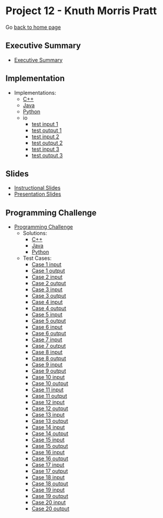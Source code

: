 Project 12 - Knuth Morris Pratt
===============================

Go [back to home page](../../index.html)

<a name="overview"></a>Executive Summary
---------------------------------------

- [Executive Summary](./executiveSummary.pdf)

<a name="overview"></a>Implementation
---------------------------------------

- Implementations:
	- [C++](./implementation/kmp.cpp)
	- [Java](./implementation/KMP.java)
	- [Python](./implementation/kmp.py)
	- io
		- [test input 1](./implementation/io/sample.in.1)
		- [test output 1](./implementation/io/sample.out.1)
        - [test input 2](./implementation/io/sample.in.2)
		- [test output 2](./implementation/io/sample.out.2)
        - [test input 3](./implementation/io/sample.in.3)
		- [test output 3](./implementation/io/sample.out.3)

<a name="overview"></a>Slides
---------------------------------------

- [Instructional Slides](./slides/lecture_coinChange.pptx)
- [Presentation Slides](./slides/presentation_KMP.pptx)


<a name="overview"></a>Programming Challenge
---------------------------------------

- [Programming Challenge](./programmingChallenge/problemStatement.pdf)
	- Solutions:
		- [C++](./programmingChallenge/solutions.IPCMining.cpp)
		- [Java](./programmingChallenge/solutions.IPCMining.java)
		- [Python](./programmingChallenge/solutions.IPCMining.py)
	- Test Cases:
		- [Case 1 input](./programmingChallenge/io/test.in.1)
		- [Case 1 output](./programmingChallenge/io/test.out.1)
        - [Case 2 input](./programmingChallenge/io/test.in.2)
		- [Case 2 output](./programmingChallenge/io/test.out.2)
        - [Case 3 input](./programmingChallenge/io/test.in.3)
		- [Case 3 output](./programmingChallenge/io/test.out.3)
        - [Case 4 input](./programmingChallenge/io/test.in.4)
		- [Case 4 output](./programmingChallenge/io/test.out.4)
        - [Case 5 input](./programmingChallenge/io/test.in.5)
		- [Case 5 output](./programmingChallenge/io/test.out.5)
        - [Case 6 input](./programmingChallenge/io/test.in.6)
		- [Case 6 output](./programmingChallenge/io/test.out.6)
        - [Case 7 input](./programmingChallenge/io/test.in.7)
		- [Case 7 output](./programmingChallenge/io/test.out.7)
        - [Case 8 input](./programmingChallenge/io/test.in.8)
		- [Case 8 output](./programmingChallenge/io/test.out.8)
        - [Case 9 input](./programmingChallenge/io/test.in.9)
		- [Case 9 output](./programmingChallenge/io/test.out.9)
        - [Case 10 input](./programmingChallenge/io/test.in.10)
		- [Case 10 output](./programmingChallenge/io/test.out.10)
        - [Case 11 input](./programmingChallenge/io/test.in.11)
		- [Case 11 output](./programmingChallenge/io/test.out.11)
        - [Case 12 input](./programmingChallenge/io/test.in.12)
		- [Case 12 output](./programmingChallenge/io/test.out.12)
        - [Case 13 input](./programmingChallenge/io/test.in.13)
		- [Case 13 output](./programmingChallenge/io/test.out.13)
        - [Case 14 input](./programmingChallenge/io/test.in.14)
		- [Case 14 output](./programmingChallenge/io/test.out.14)
        - [Case 15 input](./programmingChallenge/io/test.in.15)
		- [Case 15 output](./programmingChallenge/io/test.out.15)
        - [Case 16 input](./programmingChallenge/io/test.in.16)
		- [Case 16 output](./programmingChallenge/io/test.out.16)
        - [Case 17 input](./programmingChallenge/io/test.in.17)
		- [Case 17 output](./programmingChallenge/io/test.out.17)
        - [Case 18 input](./programmingChallenge/io/test.in.18)
		- [Case 18 output](./programmingChallenge/io/test.out.18)
        - [Case 19 input](./programmingChallenge/io/test.in.19)
		- [Case 19 output](./programmingChallenge/io/test.out.19)
        - [Case 20 input](./programmingChallenge/io/test.in.20)
		- [Case 20 output](./programmingChallenge/io/test.out.20)